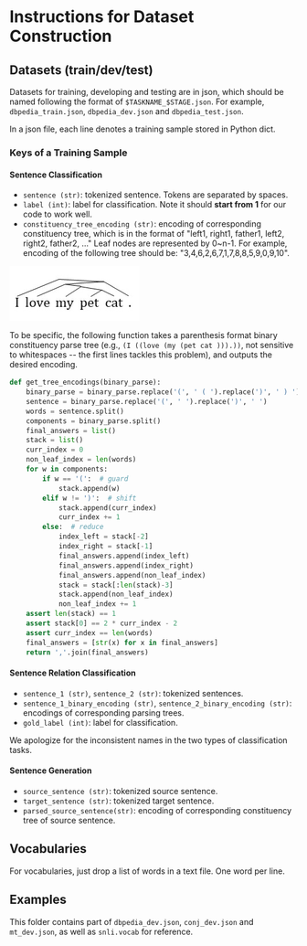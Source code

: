 # Instructions for Dataset Construction

## Datasets (train/dev/test)
Datasets for training, developing and testing are in json, which should be named following the format of 
``$TASKNAME_$STAGE.json``.
For example, ``dbpedia_train.json``, ``dbpedia_dev.json`` and ``dbpedia_test.json``.

In a json file, each line denotes a training sample stored in Python dict. 

### Keys of a Training Sample
#### Sentence Classification
* ``sentence (str)``: tokenized sentence. Tokens are separated by spaces.
* ``label (int)``: label for classification. Note it should <b>start from 1</b> for our code to work well.
* ``constituency_tree_encoding (str)``: encoding of corresponding constituency tree, which is in the format of "left1, 
right1, father1, left2, right2, father2, ..." Leaf nodes are represented by 0~n-1. 
For example, encoding of the following tree should be:
"3,4,6,2,6,7,1,7,8,8,5,9,0,9,10". 

![parsing.jpg](../misc/parsing.jpg)

To be specific, the following function takes a parenthesis format binary constituency parse tree (e.g., ```(I ((love (my (pet cat ))).))```, not sensitive to whitespaces -- the first lines tackles this problem), and outputs the desired encoding. 
```Python
def get_tree_encodings(binary_parse):
    binary_parse = binary_parse.replace('(', ' ( ').replace(')', ' ) ')
    sentence = binary_parse.replace('(', ' ').replace(')', ' ')
    words = sentence.split()
    components = binary_parse.split()
    final_answers = list()
    stack = list()
    curr_index = 0
    non_leaf_index = len(words)
    for w in components:
        if w == '(':  # guard
            stack.append(w)
        elif w != ')':  # shift
            stack.append(curr_index)
            curr_index += 1
        else:  # reduce
            index_left = stack[-2]
            index_right = stack[-1]
            final_answers.append(index_left)
            final_answers.append(index_right)
            final_answers.append(non_leaf_index)
            stack = stack[:len(stack)-3]
            stack.append(non_leaf_index)
            non_leaf_index += 1
    assert len(stack) == 1
    assert stack[0] == 2 * curr_index - 2
    assert curr_index == len(words)
    final_answers = [str(x) for x in final_answers]
    return ','.join(final_answers)
```

#### Sentence Relation Classification
* ``sentence_1 (str)``, ``sentence_2 (str)``: tokenized sentences. 
* ``sentence_1_binary_encoding (str)``, ``sentence_2_binary_encoding (str)``: encodings of corresponding parsing trees. 
* ``gold_label (int)``: label for classification.

We apologize for the inconsistent names in the two types of classification tasks. 

#### Sentence Generation
* ``source_sentence (str)``: tokenized source sentence.
* ``target_sentence (str)``: tokenized target sentence.  
* ``parsed_source_sentence(str)``: encoding of corresponding constituency tree of source sentence. 


## Vocabularies
For vocabularies, just drop a list of words in a text file. One word per line. 

## Examples
This folder contains part of ``dbpedia_dev.json``, ``conj_dev.json`` and ``mt_dev.json``, as well as ``snli.vocab`` for 
reference. 

